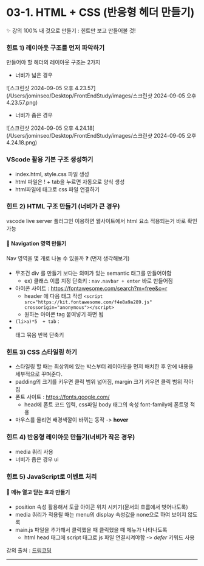 # 03-1. HTML + CSS (반응형 헤더 만들기)

✨ 강의 100% 내 것으로 만들기 : 힌트만 보고 만들어볼 것!



### 힌트 1) 레이아웃 구조를 먼저 파악하기

만들어야 할 헤더의 레이아웃 구조는 2가지



* 너비가 넓은 경우

![스크린샷 2024-09-05 오후 4.23.57](/Users/jominseo/Desktop/FrontEndStudy/images/스크린샷 2024-09-05 오후 4.23.57.png)



* 너비가 좁은 경우

![스크린샷 2024-09-05 오후 4.24.18](/Users/jominseo/Desktop/FrontEndStudy/images/스크린샷 2024-09-05 오후 4.24.18.png)





### VScode 활용 기본 구조 생성하기

- index.html, style.css 파일 생성
- html 파일은 ! + tab을 누르면 자동으로 양식 생성
- html파일에 <link> 태그로 css 파일 연결하기



### 힌트 2) HTML 구조 만들기 (너비가 큰 경우)

vscode live server 플러그인 이용하면 웹사이트에서 html 요소 적용되는거 바로 확인 가능

#### 📌 Navigation 영역 만들기 

Nav 영역을 몇 개로 나눌 수 있을까 ❓ (먼저 생각해보기)

- 무조건 div 를 만들기 보다는 의미가 있는 semantic  태그를 만들어야함
  - ex) 클래스 이름 지정 단축키 :  `nav.navbar + enter` 바로 만들어짐
- 아이콘 사이트 : https://fontawesome.com/search?m=free&o=r
  * header 에 다음 태그 작성 `<script src="https://kit.fontawesome.com/f4e8a9a289.js" crossorigin="anonymous"></script>`
  * 원하는 아이콘 tag 붙여넣기 하면 됨
- `(li>a)*5  + tab` : <li><a></a></li> 태그 묶음 반복 단축키



### 힌트 3) CSS 스타일링 하기

* 스타일링 할 때는 최상위에 있는 박스부터 레이아웃을 먼저 배치한 후 안에 내용을 세부적으로 꾸며준다.
* padding의 크기를 키우면 클릭 범위 넓어짐, margin 크기 키우면 클릭 범위 작아짐
* 폰트 사이트 : https://fonts.google.com/
  * head에 폰트 코드 입력, css파일 body 태그의 속성 font-family에 폰트명 적용
* 마우스를 올리면 배경색깔이 바뀌는 동작 -> **hover**



### 힌트 4) 반응형 레이아웃 만들기(너비가 작은 경우)

* media 쿼리 사용
* 너비가 좁은 경우 ui 



### 힌트 5) JavaScript로 이벤트 처리

#### 📌 메뉴 열고 닫는 효과 만들기

* position 속성 활용해서 토글 아이콘 위치 시키기(문서의 흐름에서 벗어나도록)
* media 쿼리가 적용될 때는 menu의 display 속성값을 none으로 하여 보이지 않도록
* main.js 파일을 추가해서 클릭했을 때 클릭했을 때 메뉴가 나타나도록
  * html head 태그에 script 태그로  js 파일 연결시켜야함 -> *defer* 키워드 사용



강의 출처 : [드림코딩](https://www.youtube.com/watch?v=X91jsJyZofw)

---------















